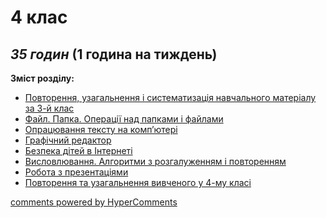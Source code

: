 <div id="hypercomments_widget" class="js-hypercomments-widget invisible"></div>

4 клас
=============================================
## <i>35 годин</i> (1 година на тиждень)

**Зміст розділу:**
* [Повторення, узагальнення і систематизація навчального матеріалу за 3-й клас](povtorennia.md)
* [Файл. Папка. Операції над папками і файлами](file_papka.md)
* [Опрацювання тексту на комп’ютері](text_komp.md)
* [Графічний редактор](graph_redactor.md)
* [Безпека дітей в Інтернеті](security_children.md)
* [Висловлювання. Алгоритми з розгалуженням і повторенням](vyslovlyvannia.md)
* [Робота з презентаціями](prezentaciya.md)
* [Повторення та узагальнення вивченого у 4-му класі](systematizaciya.md)

<div class="js-hypercomments-container">
<a href="http://hypercomments.com" class="hc-link" title="comments widget">comments powered by HyperComments</a>
</div>